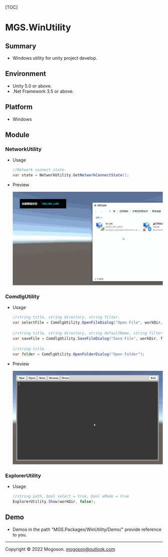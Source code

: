 [TOC]

# MGS.WinUtility

## Summary

- Windows utility for unity project develop.

## Environment

- Unity 5.0 or above.
- .Net Framework 3.5 or above.

## Platform

- Windows


## Module

### NetworkUtility

- Usage

  ```C#
  //Network connect state.
  var state = NetworkUtility.GetNetworkConnectState();
  ```

- Preview

  ![Network Utility](./Attachment/images/NetworkUtility.gif)

### ComdlgUtility

- Usage

  ```C#
  //string title, string directory, string filter.
  var selectFile = ComdlgUtility.OpenFileDialog("Open File", workDir, "Text(*.txt)\0*.txt");
  
  //string title, string directory, string defaultName, string filter.
  var saveFile = ComdlgUtility.SaveFileDialog("Save File", workDir, fileName, "Text(*.txt)\0*.txt");
  
  //string title.
  var folder = ComdlgUtility.OpenFolderDialog("Open Folder");
  ```

- Preview

  ![Comdlg Utility](./Attachment/images/ComdlgUtility.gif)

### ExplorerUtility

- Usage

  ```C#
  //string path, bool select = true, bool eMode = true
  ExplorerUtility.Show(workDir, false);
  ```

## Demo

- Demos in the path "MGS.Packages/WinUtility/Demo/" provide reference to you.

------

Copyright © 2022 Mogoson.	mogoson@outlook.com
